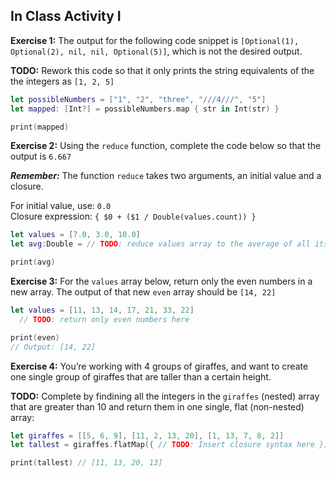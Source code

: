 
## In Class Activity I

<!-- So far, we have learned that:
- Functors are structures with `map` functions.
- Applicative Functors are Functors with `apply` functions
- Monads are Functors with `flatMap` (and `compactMap`) functions -->

**Exercise 1:** The output for the following code snippet is `[Optional(1), Optional(2), nil, nil, Optional(5)]`, which is not the desired output.

**TODO:** Rework this code so that it only prints the string equivalents of the the integers as `[1, 2, 5]`

```Swift
let possibleNumbers = ["1", "2", "three", "///4///", "5"]
let mapped: [Int?] = possibleNumbers.map { str in Int(str) }

print(mapped)
```

<!-- SOLUTION to Exercise 1:
let compactMapped: [Int] = possibleNumbers.compactMap { str in Int(str) }
// [1, 2, 5]
-->

**Exercise 2:** Using the `reduce` function, complete the code below so that the output is `6.667`

__*Remember:*__ The function `reduce` takes two arguments, an initial value and a closure.

For initial value, use: `0.0` </br>
Closure expression: `{ $0 + ($1 / Double(values.count)) }`

```Swift
let values = [7.0, 3.0, 10.0]
let avg:Double = // TODO: reduce values array to the average of all its elements

print(avg)
```
<!-- SOLUTION to Exercise 2:
let values = [7.0, 3.0, 10.0]
let avg:Double = values.reduce(0.0) { $0 + ($1 / Double(values.count)) }
print(avg)
// Output: 6.667
-->

**Exercise 3:** For the `values` array below, return only the even numbers in a new array. The output of that new `even` array should be `[14, 22]`

```Swift
let values = [11, 13, 14, 17, 21, 33, 22]
  // TODO: return only even numbers here

print(even)
// Output: [14, 22]
```
<!-- SOLUTION to Exercise 3:
let values = [11, 13, 14, 17, 21, 33, 22]
let even = values.filter { (someInt) -> Bool in
    someInt % 2 == 0
}
print(even)
// Output: [14, 22]
-->


**Exercise 4:** You’re working with 4 groups of giraffes, and want to create one single group of giraffes that are taller than a certain height.

**TODO:** Complete by findining all the integers in the `giraffes` (nested) array that are greater than 10 and return them in one single, flat (non-nested) array:

```Swift
let giraffes = [[5, 6, 9], [11, 2, 13, 20], [1, 13, 7, 8, 2]]
let tallest = giraffes.flatMap({ // TODO: Insert closure syntax here })

print(tallest) // [11, 13, 20, 13]
```
<!-- SOLUTION to Exercise 4:
let giraffes = [[5, 6, 9], [11, 2, 13, 20], [1, 13, 7, 8, 2]]
let tallest = giraffes.flatMap({ $0.filter({ $0 > 10 }) })

print(tallest) // [11, 13, 20, 13]
```

*from:* </br>
https://learnappmaking.com/map-reduce-filter-swift-programming/#filter


<!-- 1) a few examples for recognition
2) coding exercises for reduce, filter, compactMap...and combining map and filter -->
